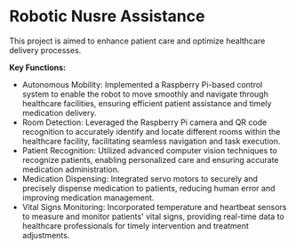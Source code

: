 # Robotic Nusre Assistance

This project is aimed to enhance patient care and optimize healthcare delivery processes.

**Key Functions:**

- Autonomous Mobility: Implemented a Raspberry Pi-based control system to enable the robot to move smoothly and navigate through healthcare facilities, ensuring efficient patient assistance and timely medication delivery.
- Room Detection: Leveraged the Raspberry Pi camera and QR code recognition to accurately identify and locate different rooms within the healthcare facility, facilitating seamless navigation and task execution.
- Patient Recognition: Utilized advanced computer vision techniques to recognize patients, enabling personalized care and ensuring accurate medication administration.
- Medication Dispensing: Integrated servo motors to securely and precisely dispense medication to patients, reducing human error and improving medication management.
- Vital Signs Monitoring: Incorporated temperature and heartbeat sensors to measure and monitor patients' vital signs, providing real-time data to healthcare professionals for timely intervention and treatment adjustments.

